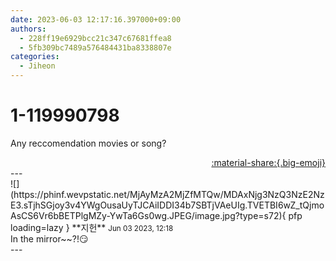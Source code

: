```yaml
---
date: 2023-06-03 12:17:16.397000+09:00
authors:
  - 228ff19e6929bcc21c347c67681ffea8
  - 5fb309bc7489a576484431ba8338807e
categories:
  - Jiheon
---
```


# 1-119990798

<div class="post-container" markdown="1">
<div class="content-container md-sidebar__scrollwrap" markdown="1">

Any reccomendation movies or song? 

</div>
</div>

<div style="text-align: right;" markdown="1">
<a href="https://weverse.io/fromis9/fanpost/1-119990798" style="text-align: right;">:material-share:{.big-emoji}</a>
</div>
---

<div class="comments-container md-sidebar__scrollwrap" markdown="1">
<div class="comment" markdown="1">
<div class='id-container' markdown="1">
![](https://phinf.wevpstatic.net/MjAyMzA2MjZfMTQw/MDAxNjg3NzQ3NzE2NzE3.sTjhSGjoy3v4YWgOusaUyTJCAiIDDI34b7SBTjVAeUIg.TVETBI6wZ_tQjmoAsCS6Vr6bBETPlgMZy-YwTa6Gs0wg.JPEG/image.jpg?type=s72){ pfp loading=lazy }
**<span class="artist">지헌</span>** <small>Jun 03 2023, 12:18</small><br>
</div>
<div class='comment-body' markdown="1">
In the mirror~~?!😏
</div>
</div>
</div>
---
